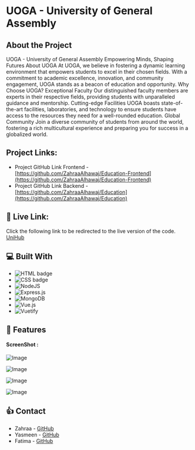 # UOGA - University of General Assembly

## About the Project

UOGA - University of General Assembly
Empowering Minds, Shaping Futures
About UOGA
At UOGA, we believe in fostering a dynamic learning environment that empowers students to excel in their chosen fields. With a commitment to academic excellence, innovation, and community engagement, UOGA stands as a beacon of education and opportunity.
Why Choose UOGA?
Exceptional Faculty
Our distinguished faculty members are experts in their respective fields, providing students with unparalleled guidance and mentorship.
Cutting-edge Facilities
UOGA boasts state-of-the-art facilities, laboratories, and technology to ensure students have access to the resources they need for a well-rounded education.
Global Community
Join a diverse community of students from around the world, fostering a rich multicultural experience and preparing you for success in a globalized world.

## Project Links:

- Project GitHub Link Frontend - [https://github.com/ZahraaAlhawaj/Education-Frontend](https://github.com/ZahraaAlhawaj/Education-Frontend)
- Project GitHub Link Backend - [https://github.com/ZahraaAlhawaj/Education](https://github.com/ZahraaAlhawaj/Education)

## 🔗 Live Link:

Click the following link to be redirected to the live version of the code. [UniHub]()

## 💻 Built With

- ![HTML badge](https://img.shields.io/badge/HTML5-E34F26?style=for-the-badge&logo=html5&logoColor=white)
- ![CSS badge](https://img.shields.io/badge/CSS3-1572B6?style=for-the-badge&logo=css3&logoColor=white)
- ![NodeJS](https://img.shields.io/badge/node.js-6DA55F?style=for-the-badge&logo=node.js&logoColor=white)
- ![Express.js](https://img.shields.io/badge/express.js-%23404d59.svg?style=for-the-badge&logo=express&logoColor=%2361DAFB)
- ![MongoDB](https://img.shields.io/badge/MongoDB-%234ea94b.svg?style=for-the-badge&logo=mongodb&logoColor=white)
- ![Vue.js](https://img.shields.io/badge/vuejs-%2335495e.svg?style=for-the-badge&logo=vuedotjs&logoColor=%234FC08D)
- ![Vuetify](https://img.shields.io/badge/Vuetify-1867C0?style=for-the-badge&logo=vuetify&logoColor=AEDDFF)

## 🥇 Features

#### ScreenShot :

![Image](https://i.ibb.co/mDVjgtq/Screen-Shot-2024-03-13-at-2-00-26-PM.png)

![Image](https://i.ibb.co/25MzWgG/Screen-Shot-2024-03-13-at-2-01-21-PM.png)

![Image](https://i.ibb.co/s3ZDzGV/Screen-Shot-2024-03-13-at-2-01-32-PM.png)

![Image](https://i.ibb.co/92mrsdm/Screen-Shot-2024-03-13-at-2-01-46-PM.png)

## 👍 Contact

- Zahraa - [GitHub](https://github.com/ZahraaAlhawaj)
- Yasmeen - [GitHub](https://github.com/yomalbalooshi)
- Fatima - [GitHub](https://github.com/fsky99)

